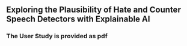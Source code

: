 ## Exploring the Plausibility of Hate and Counter Speech Detectors with Explainable AI
### The User Study is provided as pdf